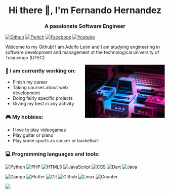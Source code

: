 <h1 align="center">Hi there 👋, I'm Fernando Hernandez</h1>
<h3 font-size="20" align="center">A passionate Software Engineer</h3>

[![Github](https://img.shields.io/badge/-Github-000?style=flat&logo=Github&logoColor=white)](https://github.com/FernandoPZ)
[![Twitch](https://img.shields.io/badge/-Twitch-6441A4?style=flat&logo=Twitch&logoColor=white)](https://www.twitch.tv/fer_frik)
[![Facebook](https://img.shields.io/badge/-Facebook-fff?style=flat&logo=Facebook)](https://web.facebook.com/FER.FRIK)
[![Youtube](https://img.shields.io/badge/-YouTube-fff?style=flat&logo=youtube&logoColor=red)](https://www.youtube.com/channel/UCdtNM93dngzcYTS_jCGHpNw)

Welcome to my Github! I am Adolfo León and I am studying engineering in software development and management at the technological university of Tulancingo (UTEC)

<img align="right" alt="img" src="https://github.com/Adogamm/Adogamm/blob/main/cover-image1.jpg?raw=true" width="50%" height="auto" />

### 🌱 I am currently working on:
- Finish my career
- Taking courses about web development
- Doing fairly specific projects
- Giving my best in any activity

### :video_game: My hobbies:
- I love to play videogames
- Play guitar or piano
- Play some sports as soccer or basketball

### :computer: Programming languages and tools:

![Python](https://img.shields.io/badge/-Python-222?style=flat&logo=python)
![PHP](https://img.shields.io/badge/-PHP-222?style=flat&logo=php)
![HTML5](https://img.shields.io/badge/-HTML5-222?style=flat&logo=html5)
![JavaScript](https://img.shields.io/badge/-JavaScript-222?style=flat&logo=javascript)
![CSS](https://img.shields.io/badge/-CSS3-222?style=flat&logo=CSS3)
![Dart](https://img.shields.io/badge/-Dart-222?style=flat&logo=Dart)
![Java](https://img.shields.io/badge/-Java-222?style=flat&logo=Java)
<br />

![Django](https://img.shields.io/badge/-Django-222?style=flat&logo=django)
![Flutter](https://img.shields.io/badge/-Flutter-222?style=flat&logo=flutter)
![Git](https://img.shields.io/badge/-Git-222?style=flat&logo=git)
![Github](https://img.shields.io/badge/-Github-222?style=flat&logo=github)
![Linux](https://img.shields.io/badge/-Linux-222?style=flat&logo=linux)
![Counter](https://komarev.com/ghpvc/?username=Adogamm)

<p>
	<img width="50%" src="https://github-readme-stats.vercel.app/api/top-langs/?username=Adogamm&theme=dracula&langs_count=5" />